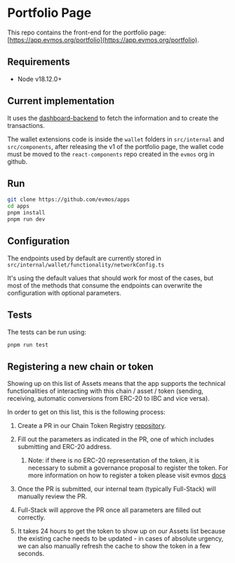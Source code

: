 # Portfolio Page

This repo contains the front-end for the portfolio page: [https://app.evmos.org/portfolio](https://app.evmos.org/portfolio).

## Requirements

- Node v18.12.0+

## Current implementation

It uses the [dashboard-backend](https://github.com/tharsis/dashboard-backend) to fetch the information and to create the transactions.

The wallet extensions code is inside the `wallet` folders in `src/internal` and `src/components`, after releasing the v1 of the portfolio page, the wallet code must be moved to the `react-components` repo created in the `evmos` org in github.

## Run

```sh
git clone https://github.com/evmos/apps
cd apps
pnpm install
pnpm run dev
```

## Configuration

The endpoints used by default are currently stored in `src/internal/wallet/functionality/networkConfig.ts`

It's using the default values that should work for most of the cases, but most of the methods that consume the endpoints can overwrite the configuration with optional parameters.

## Tests

The tests can be run using:

```sh
pnpm run test
```

## Registering a new chain or token

Showing up on this list of Assets means that the app supports the technical functionalities of interacting with this chain / asset / token (sending, receiving, automatic conversions from ERC-20 to IBC and vice versa).

In order to get on this list, this is the following process:

1. Create a PR in our Chain Token Registry [repository](https://github.com/evmos/chain-token-registry/).

2. Fill out the parameters as indicated in the PR, one of which includes submitting and ERC-20 address.

   1. Note: if there is no ERC-20 representation of the token, it is necessary to submit a governance proposal to register the token.
      For more information on how to register a token please visit evmos [docs](https://docs.evmos.org/protocol/modules/erc20#registercoinproposal)

3. Once the PR is submitted, our internal team (typically Full-Stack) will manually review the PR.

4. Full-Stack will approve the PR once all parameters are filled out correctly.

5. It takes 24 hours to get the token to show up on our Assets list because the existing cache needs to be updated - in cases of absolute urgency, we can also manually refresh the cache to show the token in a few seconds.
